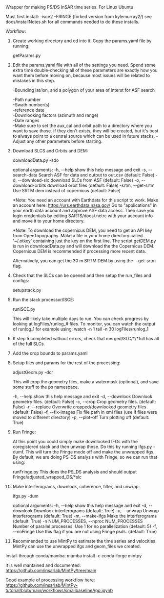 Wrapper for making PS/DS InSAR time series. For Linux Ubuntu

Must first install:
-isce2
-FRINGE (forked version from kylemurray2/)
see docs/installNotes.sh for all commands needed to do these installs. 

Workflow:
1. Create working directory and cd into it. Copy the params.yaml file by running:

    getParams.py

2. Edit the params.yaml file with all of the settings you need. Spend some extra time double-checking all of these parameters are exactly how you want them before moving on, because most issues will be related to mistakes in this step. 

    -Bounding lat/lon, and a polygon of your area of interst for ASF search  

    -Path number  
    -Swath number(s)  
    -reference date  
    -Downlooking factors (azimuth and range)  
    -Date ranges  
    -Make sure to set the aux_cal and orbit path to a directory where you want to save those.  If they don't exists, they will be created, but it's best to always point to a central source which can be used in future stacks. 
    -Adjust any other parameters before starting.   

3. Download SLCS and Orbits and DEM:

    downloadData.py -sdo

    optional arguments:
    -h, --help            show this help message and exit
    -s, --search-data     Search ASF for data and output to out.csv (default: False)
    -d, --download-slc    download SLCs from ASF (default: False)
    -o, --download-orbits  download orbit files (default: False)
    -srtm, --get-srtm     Use SRTM dem instead of copernicus (default: False)

    *Note: You need an account with Earthdata for this script to work. Make an account here:
    https://urs.earthdata.nasa.gov/
    Go to "applications" in your earth data account and approve ASF data access.
    Then save you login credentials by editing SARTS/docs/.netrc with your account info and move it to your home directory.

    *Note: To download the copernicus DEM, you need to get an API key from OpenTopography. Make a file in your home directory called '~/.otkey' containing just the key on the first line. The script getDEM.py is run in downloadData.py and will download the the Copernicus DEM. Copernicus DEM is recommended if processing more recent data. 
    
    Alternatively, you can get the 30 m SRTM DEM by using the --get-srtm flag. 

4. Check that the SLCs can be opened and then setup the run_files and configs:

    setupstack.py

5. Run the stack processor/ISCE:

    runISCE.py

    This will likely take multiple days to run.  You can check progress by looking at logFiles/runlog_# files. 
    To monitor, you can watch the output of runlog_1 for example using:
        watch -n 1 tail -n 30 logFiles/runlog_1

6. If step 5 completed without errors, check that merged/SLC/*/*full has all of the full SLCs.  

7. Add the crop bounds to params.yaml

8. Setup files and params for the rest of the processing:

    adjustGeom.py -dcr

    This will crop the geometry files, make a watermask (optional), and save some stuff
    to the ps namespace.  

    -h, --help        show this help message and exit
    -d, --downlook    Downlook geometry files. (default: False)
    -c, --crop        Crop geometry files. (default: False)
    -r, --replace     Overwrite cropped/downlooked geometry files (default: False)
    -f, --fix-images  Fix file path in xml files (use if files were moved to different directory)
    -p, --plot-off    Turn plotting off (default: True)


9. Run Fringe:

    At this point you could simply make downlooked IFGs with the coregistered stack and then unwrap those. Do this by running ifgs.py -dumf.  This will turn the Fringe mode off and make the unwrapped ifgs. By default, we are doing PS-DS analysis with Fringe, so we can run that using:

    runFringe.py
    This does the PS_DS analysis and should output Fringe/adjusted_wrapped_DS/*slc

10. Make interferograms, downlook, coherence, filter, and unwrap:

    ifgs.py -dum

    optional arguments:
    -h, --help            show this help message and exit
    -d, --downlook        Downlook interferograms (default: True)
    -u, --unwrap          Unwrap interferograms (default: True)
    -m, --make-ifgs       Make the interferograms (default: True)
    -n NUM_PROCESSES, --nproc NUM_PROCESSES
                            Number of parallel processes. Use 1 for no parallelization (default: 5)
    -f, --noFringe        Use this flag if you are not using Fringe psds. (default: True)


11. Recommended to use MintPy to estimate the time series and velocities. MintPy can use the unwrapped ifgs and geom_files we created. 

Install through conda/mamba:
mamba install -c conda-forge mintpy

It is well mantained and documented:
https://github.com/insarlab/MintPy/tree/main

Good example of processing workflow here:
https://github.com/insarlab/MintPy-tutorial/blob/main/workflows/smallbaselineApp.ipynb


